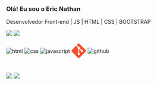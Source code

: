 ### Olá! Eu sou o Eric Nathan
Desenvolvedor Front-end | JS | HTML | CSS | BOOTSTRAP

<div style="display: inline_block">
  <a href="https://github.com/Ericnathaan">
  <img height="180em" src="https://github-readme-stats.vercel.app/api?username=Ericnathaan&show_icons=true&theme=dracula&include_all_commits=true&count_private=true"/></a>      
  <a href="https://github.com/Ericnathaan">
  <img height="180em" src="https://github-readme-stats.vercel.app/api/top-langs/?username=Ericnathaan&layout=compact&size_weight=0.5&count_weight=0.5&theme=dracula"/></a>  
</div>

<div style="display: inline_block"><br>
    <img align="center" alt="html" height="30" width="40" src="https://cdn.jsdelivr.net/gh/devicons/devicon/icons/html5/html5-original.svg">
    <img align="center" alt="css" height="30" width="40" src="https://cdn.jsdelivr.net/gh/devicons/devicon/icons/css3/css3-original.svg">
    <img align="center" alt="javascript" height="34" width="34" src="https://lucianolpsf.github.io/portfolio/assets/img/icons/Javascript.png">
    <img align="center" alt="bootstrap" height="40" width="40" 
    <img align="center" alt="git" height="30" width="30" src="https://raw.githubusercontent.com/devicons/devicon/master/icons/git/git-original.svg">
    <img align="center" alt="github" height="40" width="40" src="https://img.icons8.com/?size=512&id=bVGqATNwfhYq&format=png">
</div>

#

<div style="display: inline_block">
    <a href="https://www.linkedin.com/in/eric-n-51b250223/" target="_blank">
        <img src="https://img.shields.io/badge/LinkedIn-0077B5?style=for-the-badge&logo=linkedin&logoColor=white" target="_blank"/><a/>
    <a href="https://instagram.com/ericnathaan" target="_blank">
        <img src="https://img.shields.io/badge/Instagram-E4405F?style=for-the-badge&logo=instagram&logoColor=white" target="_blank"/><a/>
</div>


